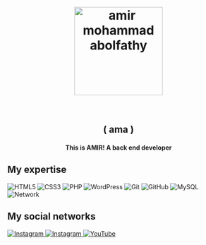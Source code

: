 <h1 align="center">
  <br>
  <a href="https://instagram.com/ama.player0000"><img src="https://s24.picofile.com/file/8451914234/AMA.png" alt="amir mohammad abolfathy" width="200"></a>
</h1>
  <br>
<h2 align="center">
  ( ama )
</h2>

<h4 align="center">This is AMIR! A back end developer</h4>

## My expertise

<p>

<img alt="HTML5" src="https://img.shields.io/badge/html5-%231e1e1e.svg?style=for-the-badge&logo=html5&logoColor=#FF5000" />
<img alt="CSS3" src="https://img.shields.io/badge/css3-%231e1e1e.svg?style=for-the-badge&logo=css3&logoColor=blue" />
<img alt="PHP" src="https://img.shields.io/badge/php-%231e1e1e.svg?style=for-the-badge&logo=php&logoColor=#00F7FF" />
<img alt="WordPress" src="https://img.shields.io/badge/WordPress-%231e1e1e.svg?style=for-the-badge&logo=WordPress&logoColor=cyan" />
<img alt="Git" src="https://img.shields.io/badge/git-%231e1e1e.svg?style=for-the-badge&logo=git&logoColor=orange" />
<img alt="GitHub" src="https://img.shields.io/badge/github-%231e1e1e.svg?style=for-the-badge&logo=github&logoColor=inactive" />
<img alt="MySQL" src="https://img.shields.io/badge/mysql-%231e1e1e.svg?style=for-the-badge&logo=mysql&logoColor=important" />
<img alt="Network" src="https://img.shields.io/badge/Network +-%231e1e1e.svg?style=for-the-badge&logo=RSS&logocolor=yellow" />
</p>

## My social networks
<a href="https://instagram.com/ama.player0000">
    <img alt="Instagram" src="https://img.shields.io/badge/Instagram 1-%23FF00AF.svg?style=for-the-badge&logo=Instagram&logoColor=white" />
</a>
<a href="https://instagram.com/abolfathi.ir">
    <img alt="Instagram" src="https://img.shields.io/badge/Instagram 2-%23E40006.svg?style=for-the-badge&logo=Instagram&logoColor=white" />
</a>
<a href="https://www.youtube.com/channel/ama.player0000">
    <img alt="YouTube" src="https://img.shields.io/badge/YouTube-%23FF0000.svg?style=for-the-badge&logo=YouTube&logoColor=white" />
</a>
